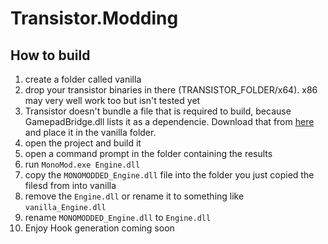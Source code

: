 # Transistor.Modding

## How to build
1. create a folder called vanilla
2. drop your transistor binaries in there (TRANSISTOR_FOLDER/x64). x86 may very well work too but isn't tested yet
3. Transistor doesn't bundle a file that is required to build, because GamepadBridge.dll lists it as a dependencie. Download that from [here](https://files.catbox.moe/6yhtsb.dll) and place it in the vanilla folder.
4. open the project and build it
5. open a command prompt in the folder containing the results
6. run ``MonoMod.exe Engine.dll``
7. copy the `MONOMODDED_Engine.dll` file into the folder you just copied the filesd from into vanilla
8. remove the `Engine.dll` or rename it to something like `vanilla_Engine.dll`
9. rename `MONOMODDED_Engine.dll` to `Engine.dll`
10. Enjoy
Hook generation coming soon
